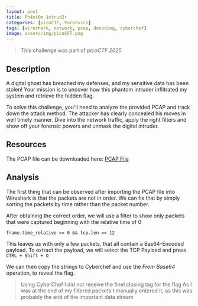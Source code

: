 ```yaml
---
layout: post
title: Ph4nt0m 1ntrud3r
categories: [picoCTF, Forensics]
tags: [wireshark, network, pcap, decoding, cyberchef]
image: assets/img/picoCFT.png
---
```


> This challenge was part of *picoCTF 2025*

## Description
A digital ghost has breached my defenses, and my sensitive data has been stolen!
Your mission is to uncover how this phantom intruder inflitrated my system and retrieve the hidden flag.

To solve this challenge, you'll need to analyze the provided PCAP and track down the attack method.
The attacker has clearly concealed his moves in well timely manner. 
Dive into the network traffic, apply the right filters and show off your forensic powers and unmask 
the digital intruder.

## Resources
The PCAP file can be downloaded here: [PCAP File](https://challenge-files.picoctf.net/c_verbal_sleep/586d0206891cc683bae1160ad6b0e05d7e10e7b2df122c0441ab06581038dd32/myNetworkTraffic.pcap)

## Analysis
The first thing that can be observed after importing the PCAP file into Wireshark is that the packets are not in order.
We can fix that by simply sorting the packets by time rather than the packet number.

After obtaining the correct order, we will use a filter to show only packets that were captured beginning with the relative time of 0

```shell
frame.time_relative >= 0 && tcp.len == 12
```

This leaves us with only a few packets, that all contain a Bas64-Encoded payload. 
To extract the payload, we will select the TCP Payload and press `CTRL + Shift + O`

We can then copy the strings to Cyberchef and use the *From Base64* operation, to reveal the flag.

> Using CyberChef I did not receive the finel closing tag for the flag
> As I was at the end of my filtered packets I manually entered it, as this was probably the end of the important data stream
